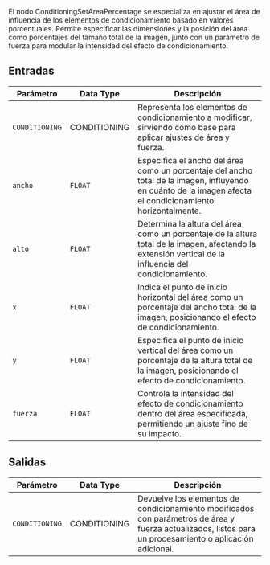El nodo ConditioningSetAreaPercentage se especializa en ajustar el área de influencia de los elementos de condicionamiento basado en valores porcentuales. Permite especificar las dimensiones y la posición del área como porcentajes del tamaño total de la imagen, junto con un parámetro de fuerza para modular la intensidad del efecto de condicionamiento.

## Entradas

| Parámetro | Data Type | Descripción |
|-----------|-------------|-------------|
| `CONDITIONING` | CONDITIONING | Representa los elementos de condicionamiento a modificar, sirviendo como base para aplicar ajustes de área y fuerza. |
| `ancho`   | `FLOAT`     | Especifica el ancho del área como un porcentaje del ancho total de la imagen, influyendo en cuánto de la imagen afecta el condicionamiento horizontalmente. |
| `alto`  | `FLOAT`     | Determina la altura del área como un porcentaje de la altura total de la imagen, afectando la extensión vertical de la influencia del condicionamiento. |
| `x`       | `FLOAT`     | Indica el punto de inicio horizontal del área como un porcentaje del ancho total de la imagen, posicionando el efecto de condicionamiento. |
| `y`       | `FLOAT`     | Especifica el punto de inicio vertical del área como un porcentaje de la altura total de la imagen, posicionando el efecto de condicionamiento. |
| `fuerza`| `FLOAT`     | Controla la intensidad del efecto de condicionamiento dentro del área especificada, permitiendo un ajuste fino de su impacto. |

## Salidas

| Parámetro | Data Type | Descripción |
|-----------|-------------|-------------|
| `CONDITIONING` | CONDITIONING | Devuelve los elementos de condicionamiento modificados con parámetros de área y fuerza actualizados, listos para un procesamiento o aplicación adicional. |
